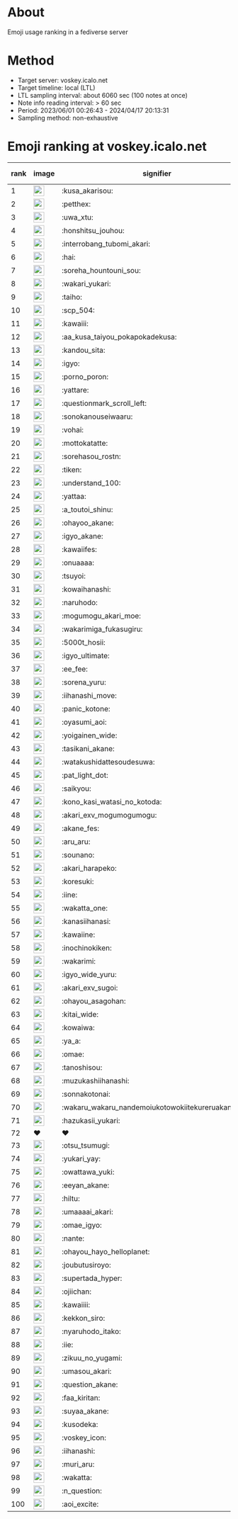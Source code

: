 # About
Emoji usage ranking in a fediverse server

# Method
- Target server: voskey.icalo.net
- Target timeline: local (LTL)
- LTL sampling interval: about 6060 sec (100 notes at once)
- Note info reading interval: > 60 sec
- Period: 2023/06/01 00:26:43 - 2024/04/17 20:13:31 
- Sampling method: non-exhaustive

# Emoji ranking at voskey.icalo.net

|rank|image|signifier|type|frequency score|
|----|----|----|----|----|
|1|<img height="24" src="https://voskey.icalo.net/emoji/kusa_akarisou.webp">|:kusa_akarisou:|custom|23672|
|2|<img height="24" src="https://voskey.icalo.net/emoji/petthex.webp">|:petthex:|custom|16288|
|3|<img height="24" src="https://voskey.icalo.net/emoji/uwa_xtu.webp">|:uwa_xtu:|custom|11019|
|4|<img height="24" src="https://voskey.icalo.net/emoji/honshitsu_jouhou.webp">|:honshitsu_jouhou:|custom|7995|
|5|<img height="24" src="https://voskey.icalo.net/emoji/interrobang_tubomi_akari.webp">|:interrobang_tubomi_akari:|custom|7936|
|6|<img height="24" src="https://voskey.icalo.net/emoji/hai.webp">|:hai:|custom|7186|
|7|<img height="24" src="https://voskey.icalo.net/emoji/soreha_hountouni_sou.webp">|:soreha_hountouni_sou:|custom|6556|
|8|<img height="24" src="https://voskey.icalo.net/emoji/wakari_yukari.webp">|:wakari_yukari:|custom|6430|
|9|<img height="24" src="https://voskey.icalo.net/emoji/taiho.webp">|:taiho:|custom|6389|
|10|<img height="24" src="https://voskey.icalo.net/emoji/scp_504.webp">|:scp_504:|custom|5305|
|11|<img height="24" src="https://voskey.icalo.net/emoji/kawaiii.webp">|:kawaiii:|custom|5293|
|12|<img height="24" src="https://voskey.icalo.net/emoji/aa_kusa_taiyou_pokapokadekusa.webp">|:aa_kusa_taiyou_pokapokadekusa:|custom|4972|
|13|<img height="24" src="https://voskey.icalo.net/emoji/kandou_sita.webp">|:kandou_sita:|custom|4733|
|14|<img height="24" src="https://voskey.icalo.net/emoji/igyo.webp">|:igyo:|custom|4253|
|15|<img height="24" src="https://voskey.icalo.net/emoji/porno_poron.webp">|:porno_poron:|custom|4020|
|16|<img height="24" src="https://voskey.icalo.net/emoji/yattare.webp">|:yattare:|custom|3903|
|17|<img height="24" src="https://voskey.icalo.net/emoji/questionmark_scroll_left.webp">|:questionmark_scroll_left:|custom|3866|
|18|<img height="24" src="https://voskey.icalo.net/emoji/sonokanouseiwaaru.webp">|:sonokanouseiwaaru:|custom|3775|
|19|<img height="24" src="https://voskey.icalo.net/emoji/vohai.webp">|:vohai:|custom|3685|
|20|<img height="24" src="https://voskey.icalo.net/emoji/mottokatatte.webp">|:mottokatatte:|custom|3651|
|21|<img height="24" src="https://voskey.icalo.net/emoji/sorehasou_rostn.webp">|:sorehasou_rostn:|custom|3544|
|22|<img height="24" src="https://voskey.icalo.net/emoji/tiken.webp">|:tiken:|custom|3428|
|23|<img height="24" src="https://voskey.icalo.net/emoji/understand_100.webp">|:understand_100:|custom|3216|
|24|<img height="24" src="https://voskey.icalo.net/emoji/yattaa.webp">|:yattaa:|custom|2984|
|25|<img height="24" src="https://voskey.icalo.net/emoji/a_toutoi_shinu.webp">|:a_toutoi_shinu:|custom|2891|
|26|<img height="24" src="https://voskey.icalo.net/emoji/ohayoo_akane.webp">|:ohayoo_akane:|custom|2883|
|27|<img height="24" src="https://voskey.icalo.net/emoji/igyo_akane.webp">|:igyo_akane:|custom|2871|
|28|<img height="24" src="https://voskey.icalo.net/emoji/kawaiifes.webp">|:kawaiifes:|custom|2721|
|29|<img height="24" src="https://voskey.icalo.net/emoji/onuaaaa.webp">|:onuaaaa:|custom|2710|
|30|<img height="24" src="https://voskey.icalo.net/emoji/tsuyoi.webp">|:tsuyoi:|custom|2690|
|31|<img height="24" src="https://voskey.icalo.net/emoji/kowaihanashi.webp">|:kowaihanashi:|custom|2606|
|32|<img height="24" src="https://voskey.icalo.net/emoji/naruhodo.webp">|:naruhodo:|custom|2516|
|33|<img height="24" src="https://voskey.icalo.net/emoji/mogumogu_akari_moe.webp">|:mogumogu_akari_moe:|custom|2468|
|34|<img height="24" src="https://voskey.icalo.net/emoji/wakarimiga_fukasugiru.webp">|:wakarimiga_fukasugiru:|custom|2337|
|35|<img height="24" src="https://voskey.icalo.net/emoji/5000t_hosii.webp">|:5000t_hosii:|custom|2293|
|36|<img height="24" src="https://voskey.icalo.net/emoji/igyo_ultimate.webp">|:igyo_ultimate:|custom|2269|
|37|<img height="24" src="https://voskey.icalo.net/emoji/ee_fee.webp">|:ee_fee:|custom|2191|
|38|<img height="24" src="https://voskey.icalo.net/emoji/sorena_yuru.webp">|:sorena_yuru:|custom|2179|
|39|<img height="24" src="https://voskey.icalo.net/emoji/iihanashi_move.webp">|:iihanashi_move:|custom|2177|
|40|<img height="24" src="https://voskey.icalo.net/emoji/panic_kotone.webp">|:panic_kotone:|custom|2062|
|41|<img height="24" src="https://voskey.icalo.net/emoji/oyasumi_aoi.webp">|:oyasumi_aoi:|custom|2059|
|42|<img height="24" src="https://voskey.icalo.net/emoji/yoigainen_wide.webp">|:yoigainen_wide:|custom|2036|
|43|<img height="24" src="https://voskey.icalo.net/emoji/tasikani_akane.webp">|:tasikani_akane:|custom|1976|
|44|<img height="24" src="https://voskey.icalo.net/emoji/watakushidattesoudesuwa.webp">|:watakushidattesoudesuwa:|custom|1949|
|45|<img height="24" src="https://voskey.icalo.net/emoji/pat_light_dot.webp">|:pat_light_dot:|custom|1814|
|46|<img height="24" src="https://voskey.icalo.net/emoji/saikyou.webp">|:saikyou:|custom|1780|
|47|<img height="24" src="https://voskey.icalo.net/emoji/kono_kasi_watasi_no_kotoda.webp">|:kono_kasi_watasi_no_kotoda:|custom|1766|
|48|<img height="24" src="https://voskey.icalo.net/emoji/akari_exv_mogumogumogu.webp">|:akari_exv_mogumogumogu:|custom|1764|
|49|<img height="24" src="https://voskey.icalo.net/emoji/akane_fes.webp">|:akane_fes:|custom|1732|
|50|<img height="24" src="https://voskey.icalo.net/emoji/aru_aru.webp">|:aru_aru:|custom|1729|
|51|<img height="24" src="https://voskey.icalo.net/emoji/sounano.webp">|:sounano:|custom|1728|
|52|<img height="24" src="https://voskey.icalo.net/emoji/akari_harapeko.webp">|:akari_harapeko:|custom|1721|
|53|<img height="24" src="https://voskey.icalo.net/emoji/koresuki.webp">|:koresuki:|custom|1681|
|54|<img height="24" src="https://voskey.icalo.net/emoji/iine.webp">|:iine:|custom|1642|
|55|<img height="24" src="https://voskey.icalo.net/emoji/wakatta_one.webp">|:wakatta_one:|custom|1612|
|56|<img height="24" src="https://voskey.icalo.net/emoji/kanasiihanasi.webp">|:kanasiihanasi:|custom|1552|
|57|<img height="24" src="https://voskey.icalo.net/emoji/kawaiine.webp">|:kawaiine:|custom|1550|
|58|<img height="24" src="https://voskey.icalo.net/emoji/inochinokiken.webp">|:inochinokiken:|custom|1528|
|59|<img height="24" src="https://voskey.icalo.net/emoji/wakarimi.webp">|:wakarimi:|custom|1505|
|60|<img height="24" src="https://voskey.icalo.net/emoji/igyo_wide_yuru.webp">|:igyo_wide_yuru:|custom|1494|
|61|<img height="24" src="https://voskey.icalo.net/emoji/akari_exv_sugoi.webp">|:akari_exv_sugoi:|custom|1474|
|62|<img height="24" src="https://voskey.icalo.net/emoji/ohayou_asagohan.webp">|:ohayou_asagohan:|custom|1425|
|63|<img height="24" src="https://voskey.icalo.net/emoji/kitai_wide.webp">|:kitai_wide:|custom|1373|
|64|<img height="24" src="https://voskey.icalo.net/emoji/kowaiwa.webp">|:kowaiwa:|custom|1335|
|65|<img height="24" src="https://voskey.icalo.net/emoji/ya_a.webp">|:ya_a:|custom|1334|
|66|<img height="24" src="https://voskey.icalo.net/emoji/omae.webp">|:omae:|custom|1324|
|67|<img height="24" src="https://voskey.icalo.net/emoji/tanoshisou.webp">|:tanoshisou:|custom|1283|
|68|<img height="24" src="https://voskey.icalo.net/emoji/muzukashiihanashi.webp">|:muzukashiihanashi:|custom|1239|
|69|<img height="24" src="https://voskey.icalo.net/emoji/sonnakotonai.webp">|:sonnakotonai:|custom|1212|
|70|<img height="24" src="https://voskey.icalo.net/emoji/wakaru_wakaru_nandemoiukotowokiitekureruakanetyan.webp">|:wakaru_wakaru_nandemoiukotowokiitekureruakanetyan:|custom|1198|
|71|<img height="24" src="https://voskey.icalo.net/emoji/hazukasii_yukari.webp">|:hazukasii_yukari:|custom|1190|
|72|❤|❤|unicode|1187|
|73|<img height="24" src="https://voskey.icalo.net/emoji/otsu_tsumugi.webp">|:otsu_tsumugi:|custom|1165|
|74|<img height="24" src="https://voskey.icalo.net/emoji/yukari_yay.webp">|:yukari_yay:|custom|1162|
|75|<img height="24" src="https://voskey.icalo.net/emoji/owattawa_yuki.webp">|:owattawa_yuki:|custom|1153|
|76|<img height="24" src="https://voskey.icalo.net/emoji/eeyan_akane.webp">|:eeyan_akane:|custom|1151|
|77|<img height="24" src="https://voskey.icalo.net/emoji/hiltu.webp">|:hiltu:|custom|1118|
|78|<img height="24" src="https://voskey.icalo.net/emoji/umaaaai_akari.webp">|:umaaaai_akari:|custom|1113|
|79|<img height="24" src="https://voskey.icalo.net/emoji/omae_igyo.webp">|:omae_igyo:|custom|1107|
|80|<img height="24" src="https://voskey.icalo.net/emoji/nante.webp">|:nante:|custom|1100|
|81|<img height="24" src="https://voskey.icalo.net/emoji/ohayou_hayo_helloplanet.webp">|:ohayou_hayo_helloplanet:|custom|1097|
|82|<img height="24" src="https://voskey.icalo.net/emoji/joubutusiroyo.webp">|:joubutusiroyo:|custom|1096|
|83|<img height="24" src="https://voskey.icalo.net/emoji/supertada_hyper.webp">|:supertada_hyper:|custom|1092|
|84|<img height="24" src="https://voskey.icalo.net/emoji/ojiichan.webp">|:ojiichan:|custom|1085|
|85|<img height="24" src="https://voskey.icalo.net/emoji/kawaiiii.webp">|:kawaiiii:|custom|1085|
|86|<img height="24" src="https://voskey.icalo.net/emoji/kekkon_siro.webp">|:kekkon_siro:|custom|1081|
|87|<img height="24" src="https://voskey.icalo.net/emoji/nyaruhodo_itako.webp">|:nyaruhodo_itako:|custom|1060|
|88|<img height="24" src="https://voskey.icalo.net/emoji/iie.webp">|:iie:|custom|1060|
|89|<img height="24" src="https://voskey.icalo.net/emoji/zikuu_no_yugami.webp">|:zikuu_no_yugami:|custom|1059|
|90|<img height="24" src="https://voskey.icalo.net/emoji/umasou_akari.webp">|:umasou_akari:|custom|1058|
|91|<img height="24" src="https://voskey.icalo.net/emoji/question_akane.webp">|:question_akane:|custom|1045|
|92|<img height="24" src="https://voskey.icalo.net/emoji/faa_kiritan.webp">|:faa_kiritan:|custom|1037|
|93|<img height="24" src="https://voskey.icalo.net/emoji/suyaa_akane.webp">|:suyaa_akane:|custom|1022|
|94|<img height="24" src="https://voskey.icalo.net/emoji/kusodeka.webp">|:kusodeka:|custom|1009|
|95|<img height="24" src="https://voskey.icalo.net/emoji/voskey_icon.webp">|:voskey_icon:|custom|996|
|96|<img height="24" src="https://voskey.icalo.net/emoji/iihanashi.webp">|:iihanashi:|custom|995|
|97|<img height="24" src="https://voskey.icalo.net/emoji/muri_aru.webp">|:muri_aru:|custom|974|
|98|<img height="24" src="https://voskey.icalo.net/emoji/wakatta.webp">|:wakatta:|custom|966|
|99|<img height="24" src="https://voskey.icalo.net/emoji/n_question.webp">|:n_question:|custom|946|
|100|<img height="24" src="https://voskey.icalo.net/emoji/aoi_excite.webp">|:aoi_excite:|custom|945|
